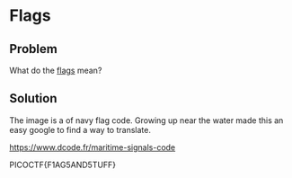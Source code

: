 # Flags 

## Problem
What do the [flags](https://2019shell1.picoctf.com/static/ae23b7df04365ab0213f0158c5b5d694/flag.png) mean?

## Solution
The image is a of navy flag code.  Growing up near the water made this an easy google to find a way to translate.

https://www.dcode.fr/maritime-signals-code

PICOCTF{F1AG5AND5TUFF}


